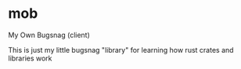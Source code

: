 # mob
My Own Bugsnag (client)

This is just my little bugsnag "library" for learning how rust crates and libraries work

